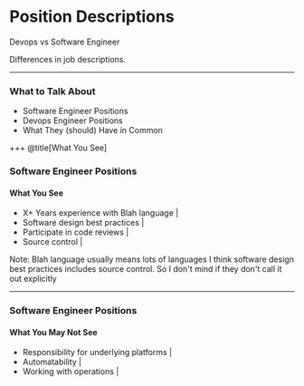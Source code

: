 # Position Descriptions

Devops vs Software Engineer

Differences in job descriptions.

---

### What to Talk About

- Software Engineer Positions
- Devops Engineer Positions
- What They (should) Have in Common

+++
@title[What You See]
### Software Engineer Positions

#### What You See

- X+ Years experience with Blah language |
- Software design best practices |
- Participate in code reviews |
- Source control |

Note:
Blah language usually means lots of languages
I think software design best practices includes source control.
So I don't mind if they don't call it out explicitly

---

### Software Engineer Positions

#### What You May Not See

- Responsibility for underlying platforms |
- Automatability |
- Working with operations |